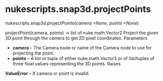 # nukescripts.snap3d.projectPoints
nukescripts.snap3d.projectPoints(_camera =None_, _points =None_)

projectPoint(camera, points) -> list of nuke.math.Vector2
Project the given 3D point through the camera to get 2D pixel coordinates.
Parameters

  * **camera** – The Camera node or name of the Camera node to use for projecting the point.
  * **points** – A list or tuple of either nuke.math.Vector3 or of list/tuples of three float values representing the 3D points.
Raises

**ValueError** – If camera or point is invalid.